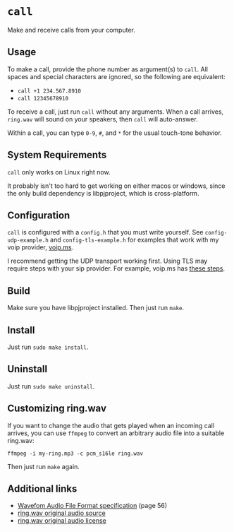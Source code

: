 # `call`

Make and receive calls from your computer.

## Usage

To make a call, provide the phone number as argument(s) to `call`.  All spaces
and special characters are ignored, so the following are equivalent:
- `call +1 234.567.8910`
- `call 12345678910`

To receive a call, just run `call` without any arguments.  When a call arrives,
`ring.wav` will sound on your speakers, then `call` will auto-answer.

Within a call, you can type `0-9`, `#`, and `*` for the usual touch-tone
behavior.

## System Requirements

`call` only works on Linux right now.

It probably isn't too hard to get working on either macos or windows, since
the only build dependency is libpjproject, which is cross-platform.

## Configuration

`call` is configured with a `config.h` that you must write yourself.  See
`config-udp-example.h` and `config-tls-example.h` for examples that work with
my voip provider, [voip.ms](https://voip.ms).

I recommend getting the UDP transport working first.  Using TLS may require
steps with your sip provider.  For example, voip.ms has [these steps](
https://wiki.voip.ms/article/Call_Encryption_-_TLS/SRTP).

## Build

Make sure you have libpjproject installed.  Then just run `make`.

## Install

Just run `sudo make install`.

## Uninstall

Just run `sudo make uninstall`.

## Customizing ring.wav

If you want to change the audio that gets played when an incoming call arrives,
you can use `ffmpeg` to convert an arbitrary audio file into a suitable
ring.wav:

    ffmpeg -i my-ring.mp3 -c pcm_s16le ring.wav

Then just run `make` again.

## Additional links

- [Wavefom Audio File Format specification](
    https://www.aelius.com/njh/wavemetatools/doc/riffmci.pdf
) (page 56)
- [ring.wav original audio source](
https://pixabay.com/sound-effects/rotary-phone-ring-medium-103869)
- [ring.wav original audio license](
https://pixabay.com/service/license-summary)
